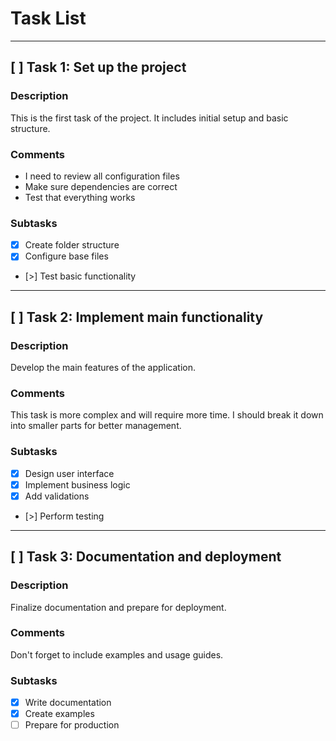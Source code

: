 # Task List

--------------------------------------------------------------------------------

## [ ] Task 1: Set up the project

### Description
This is the first task of the project. It includes initial setup and basic structure.

### Comments
- I need to review all configuration files
- Make sure dependencies are correct
- Test that everything works

### Subtasks
- [x] Create folder structure
- [x] Configure base files
- [>] Test basic functionality

--------------------------------------------------------------------------------

## [ ] Task 2: Implement main functionality

### Description
Develop the main features of the application.

### Comments
This task is more complex and will require more time.
I should break it down into smaller parts for better management.

### Subtasks
- [x] Design user interface
- [x] Implement business logic
- [x] Add validations
- [>] Perform testing

--------------------------------------------------------------------------------

## [ ] Task 3: Documentation and deployment

### Description
Finalize documentation and prepare for deployment.

### Comments
Don't forget to include examples and usage guides.

### Subtasks
- [x] Write documentation
- [x] Create examples
- [ ] Prepare for production
